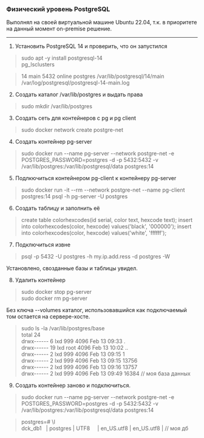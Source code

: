 ### Физический уровень PostgreSQL
Выполнял на своей виртуальной машине Ubuntu 22.04, т.к. в приоритете на данный момент on-premise решение.
___
1. Установить PostgreSQL 14 и проверить, что он запустился
>sudo apt -y install postgresql-14  
>pg_lsclusters

>14  main    5432 online postgres /var/lib/postgresql/14/main /var/log/postgresql/postgresql-14-main.log

2. Создать каталог /var/lib/postgres и выдать права
>sudo mkdir /var/lib/postgres

3. Создать сеть для контейнеров с pg и pg client
>sudo docker network create postgre-net

4. Создать контейнер pg-server
>sudo docker run --name pg-server --network postgre-net -e POSTGRES_PASSWORD=postgres -d -p 5432:5432 -v /var/lib/postgres:/var/lib/postgresql/data postgres:14

5. Подлкючиться контейнером pg-client к контейнеру pg-server
>sudo docker run -it --rm --network postgre-net --name pg-client postgres:14 psql -h pg-server -U postgres

6. Создать таблицу и заполнить её
>create table colorhexcodes(id serial, color text, hexcode text); insert into colorhexcodes(color, hexcode) values('black', '000000'); insert into colorhexcodes(color, hexcode) values('white', 'ffffff');

7. Подключиться извне
>psql -p 5432 -U postgres -h my.ip.add.ress -d postgres -W

Установлено, свозданные базы и таблицы увидел.

8. Удалить контейнер
> sudo docker stop pg-server  
> sudo docker rm pg-server

Без ключа --volumes каталог, использовавшийся как подключаемый том остается на сервере-хосте.
>sudo ls -la /var/lib/postgres/base  
>total 24  
>drwx------  6 lxd  999 4096 Feb 13 09:33 .  
>drwx------ 19 lxd root 4096 Feb 13 10:02 ..  
>drwx------  2 lxd  999 4096 Feb 13 09:15 1  
>drwx------  2 lxd  999 4096 Feb 13 09:15 13756  
>drwx------  2 lxd  999 4096 Feb 13 09:16 13757  
>drwx------  2 lxd  999 4096 Feb 13 09:49 16384 // моя база данных  

9. Создать контейнер заново и подключиться. 
>sudo docker run --name pg-server --network postgre-net -e POSTGRES_PASSWORD=postgres -d -p 5432:5432 -v /var/lib/postgres:/var/lib/postgresql/data postgres:14

>postgres=# \l  
>dck_db1   | postgres | UTF8     | en_US.utf8 | en_US.utf8 |  // моя дб

